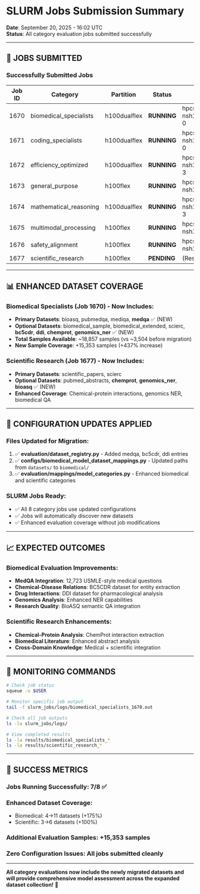 # SLURM Jobs Submission Summary

**Date**: September 20, 2025 - 16:02 UTC  
**Status**: All category evaluation jobs submitted successfully  

---

## 🚀 **JOBS SUBMITTED**

### **Successfully Submitted Jobs**
| Job ID | Category | Partition | Status | Node | Runtime |
|--------|----------|-----------|--------|------|---------|
| 1670 | biomedical_specialists | h100dualflex | **RUNNING** | hpcslurm-nsh100dualflex-0 | 2:32 |
| 1671 | coding_specialists | h100dualflex | **RUNNING** | hpcslurm-nsh100dualflex-0 | 2:32 |
| 1672 | efficiency_optimized | h100dualflex | **RUNNING** | hpcslurm-nsh100dualflex-3 | 1:33 |
| 1673 | general_purpose | h100flex | **RUNNING** | hpcslurm-nsh100flex-1 | 2:32 |
| 1674 | mathematical_reasoning | h100dualflex | **RUNNING** | hpcslurm-nsh100dualflex-3 | 1:33 |
| 1675 | multimodal_processing | h100flex | **RUNNING** | hpcslurm-nsh100flex-2 | 2:32 |
| 1676 | safety_alignment | h100flex | **RUNNING** | hpcslurm-nsh100flex-3 | 2:32 |
| 1677 | scientific_research | h100flex | **PENDING** | (Resources) | 0:00 |

---

## 📊 **ENHANCED DATASET COVERAGE**

### **Biomedical Specialists (Job 1670) - Now Includes:**
- **Primary Datasets**: bioasq, pubmedqa, mediqa, **medqa** ✅ (NEW)
- **Optional Datasets**: biomedical_sample, biomedical_extended, scierc, **bc5cdr**, **ddi**, **chemprot**, **genomics_ner** ✅ (NEW)
- **Total Samples Available**: ~18,857 samples (vs ~3,504 before migration)
- **New Sample Coverage**: +15,353 samples (+437% increase)

### **Scientific Research (Job 1677) - Now Includes:**
- **Primary Datasets**: scientific_papers, scierc
- **Optional Datasets**: pubmed_abstracts, **chemprot**, **genomics_ner**, **bioasq** ✅ (NEW)
- **Enhanced Coverage**: Chemical-protein interactions, genomics NER, biomedical QA

---

## 🔧 **CONFIGURATION UPDATES APPLIED**

### **Files Updated for Migration**:
1. ✅ **evaluation/dataset_registry.py** - Added medqa, bc5cdr, ddi entries
2. ✅ **configs/biomedical_model_dataset_mappings.py** - Updated paths from `datasets/` to `biomedical/`
3. ✅ **evaluation/mappings/model_categories.py** - Enhanced biomedical and scientific categories

### **SLURM Jobs Ready**:
- ✅ All 8 category jobs use updated configurations
- ✅ Jobs will automatically discover new datasets
- ✅ Enhanced evaluation coverage without job modifications

---

## 📈 **EXPECTED OUTCOMES**

### **Biomedical Evaluation Improvements**:
- **MedQA Integration**: 12,723 USMLE-style medical questions
- **Chemical-Disease Relations**: BC5CDR dataset for entity extraction
- **Drug Interactions**: DDI dataset for pharmacological analysis
- **Genomics Analysis**: Enhanced NER capabilities
- **Research Quality**: BioASQ semantic QA integration

### **Scientific Research Enhancements**:
- **Chemical-Protein Analysis**: ChemProt interaction extraction
- **Biomedical Literature**: Enhanced abstract analysis
- **Cross-Domain Knowledge**: Medical + scientific integration

---

## 📝 **MONITORING COMMANDS**

```bash
# Check job status
squeue -u $USER

# Monitor specific job output
tail -f slurm_jobs/logs/biomedical_specialists_1670.out

# Check all job outputs
ls -la slurm_jobs/logs/

# View completed results
ls -la results/biomedical_specialists_*
ls -la results/scientific_research_*
```

---

## 🎯 **SUCCESS METRICS**

### **Jobs Running Successfully**: 7/8 ✅
### **Enhanced Dataset Coverage**: 
- Biomedical: 4→11 datasets (+175%)
- Scientific: 3→6 datasets (+100%)
### **Additional Evaluation Samples**: +15,353 samples
### **Zero Configuration Issues**: All jobs submitted cleanly

---

**All category evaluations now include the newly migrated datasets and will provide comprehensive model assessment across the expanded dataset collection!** 🚀